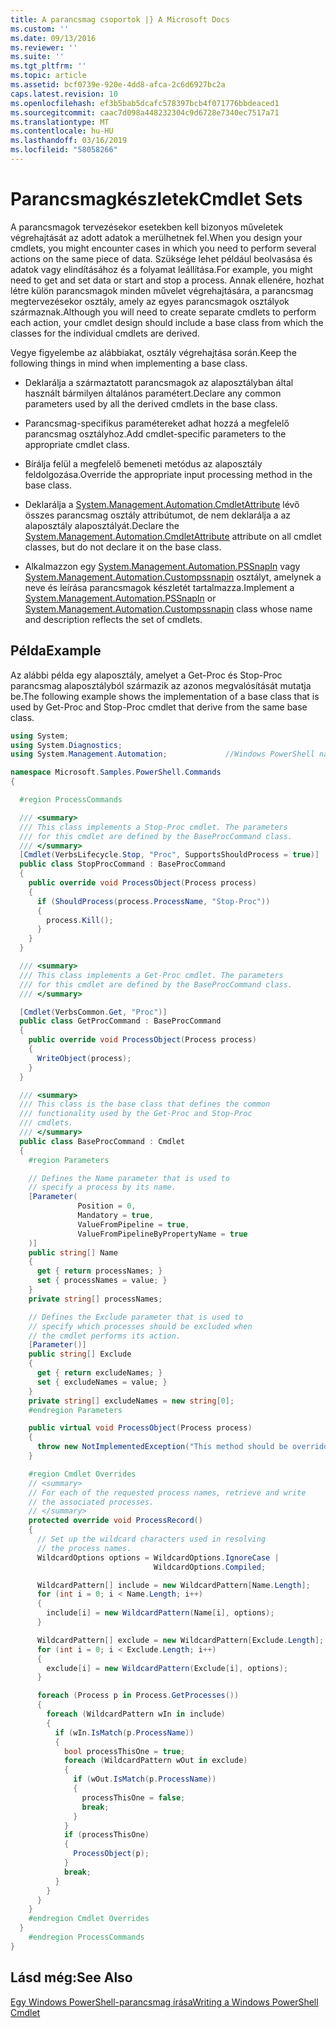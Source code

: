 ```yaml
---
title: A parancsmag csoportok |} A Microsoft Docs
ms.custom: ''
ms.date: 09/13/2016
ms.reviewer: ''
ms.suite: ''
ms.tgt_pltfrm: ''
ms.topic: article
ms.assetid: bcf0739e-920e-4dd8-afca-2c6d6927bc2a
caps.latest.revision: 10
ms.openlocfilehash: ef3b5bab5dcafc578397bcb4f071776bbdeaced1
ms.sourcegitcommit: caac7d098a448232304c9d6728e7340ec7517a71
ms.translationtype: MT
ms.contentlocale: hu-HU
ms.lasthandoff: 03/16/2019
ms.locfileid: "58058266"
---
```

# <a name="cmdlet-sets"></a><span data-ttu-id="bdce8-102">Parancsmagkészletek</span><span class="sxs-lookup"><span data-stu-id="bdce8-102">Cmdlet Sets</span></span>

<span data-ttu-id="bdce8-103">A parancsmagok tervezésekor esetekben kell bizonyos műveletek végrehajtását az adott adatok a merülhetnek fel.</span><span class="sxs-lookup"><span data-stu-id="bdce8-103">When you design your cmdlets, you might encounter cases in which you need to perform several actions on the same piece of data.</span></span> <span data-ttu-id="bdce8-104">Szüksége lehet például beolvasása és adatok vagy elindításához és a folyamat leállítása.</span><span class="sxs-lookup"><span data-stu-id="bdce8-104">For example, you might need to get and set data or start and stop a process.</span></span> <span data-ttu-id="bdce8-105">Annak ellenére, hozhat létre külön parancsmagok minden művelet végrehajtására, a parancsmag megtervezésekor osztály, amely az egyes parancsmagok osztályok származnak.</span><span class="sxs-lookup"><span data-stu-id="bdce8-105">Although you will need to create separate cmdlets to perform each action, your cmdlet design should include a base class from which the classes for the individual cmdlets are derived.</span></span>

<span data-ttu-id="bdce8-106">Vegye figyelembe az alábbiakat, osztály végrehajtása során.</span><span class="sxs-lookup"><span data-stu-id="bdce8-106">Keep the following things in mind when implementing a base class.</span></span>

- <span data-ttu-id="bdce8-107">Deklarálja a származtatott parancsmagok az alaposztályban által használt bármilyen általános paramétert.</span><span class="sxs-lookup"><span data-stu-id="bdce8-107">Declare any common parameters used by all the derived cmdlets in the base class.</span></span>

- <span data-ttu-id="bdce8-108">Parancsmag-specifikus paramétereket adhat hozzá a megfelelő parancsmag osztályhoz.</span><span class="sxs-lookup"><span data-stu-id="bdce8-108">Add cmdlet-specific parameters to the appropriate cmdlet class.</span></span>

- <span data-ttu-id="bdce8-109">Bírálja felül a megfelelő bemeneti metódus az alaposztály feldolgozása.</span><span class="sxs-lookup"><span data-stu-id="bdce8-109">Override the appropriate input processing method in the base class.</span></span>

- <span data-ttu-id="bdce8-110">Deklarálja a [System.Management.Automation.CmdletAttribute](/dotnet/api/System.Management.Automation.CmdletAttribute) lévő összes parancsmag osztály attribútumot, de nem deklarálja a az alaposztály alaposztályát.</span><span class="sxs-lookup"><span data-stu-id="bdce8-110">Declare the [System.Management.Automation.CmdletAttribute](/dotnet/api/System.Management.Automation.CmdletAttribute) attribute on all cmdlet classes, but do not declare it on the base class.</span></span>

- <span data-ttu-id="bdce8-111">Alkalmazzon egy [System.Management.Automation.PSSnapIn](/dotnet/api/System.Management.Automation.PSSnapIn) vagy [System.Management.Automation.Custompssnapin](/dotnet/api/System.Management.Automation.CustomPSSnapIn) osztályt, amelynek a neve és leírása parancsmagok készletét tartalmazza.</span><span class="sxs-lookup"><span data-stu-id="bdce8-111">Implement a [System.Management.Automation.PSSnapIn](/dotnet/api/System.Management.Automation.PSSnapIn) or [System.Management.Automation.Custompssnapin](/dotnet/api/System.Management.Automation.CustomPSSnapIn) class whose name and description reflects the set of cmdlets.</span></span>

## <a name="example"></a><span data-ttu-id="bdce8-112">Példa</span><span class="sxs-lookup"><span data-stu-id="bdce8-112">Example</span></span>

<span data-ttu-id="bdce8-113">Az alábbi példa egy alaposztály, amelyet a Get-Proc és Stop-Proc parancsmag alaposztályból származik az azonos megvalósítását mutatja be.</span><span class="sxs-lookup"><span data-stu-id="bdce8-113">The following example shows the implementation of a base class that is used by Get-Proc and Stop-Proc cmdlet that derive from the same base class.</span></span>

```csharp
using System;
using System.Diagnostics;
using System.Management.Automation;             //Windows PowerShell namespace.

namespace Microsoft.Samples.PowerShell.Commands
{

  #region ProcessCommands

  /// <summary>
  /// This class implements a Stop-Proc cmdlet. The parameters
  /// for this cmdlet are defined by the BaseProcCommand class.
  /// </summary>
  [Cmdlet(VerbsLifecycle.Stop, "Proc", SupportsShouldProcess = true)]
  public class StopProcCommand : BaseProcCommand
  {
    public override void ProcessObject(Process process)
    {
      if (ShouldProcess(process.ProcessName, "Stop-Proc"))
      {
        process.Kill();
      }
    }
  }

  /// <summary>
  /// This class implements a Get-Proc cmdlet. The parameters
  /// for this cmdlet are defined by the BaseProcCommand class.
  /// </summary>

  [Cmdlet(VerbsCommon.Get, "Proc")]
  public class GetProcCommand : BaseProcCommand
  {
    public override void ProcessObject(Process process)
    {
      WriteObject(process);
    }
  }

  /// <summary>
  /// This class is the base class that defines the common
  /// functionality used by the Get-Proc and Stop-Proc
  /// cmdlets.
  /// </summary>
  public class BaseProcCommand : Cmdlet
  {
    #region Parameters

    // Defines the Name parameter that is used to
    // specify a process by its name.
    [Parameter(
               Position = 0,
               Mandatory = true,
               ValueFromPipeline = true,
               ValueFromPipelineByPropertyName = true
    )]
    public string[] Name
    {
      get { return processNames; }
      set { processNames = value; }
    }
    private string[] processNames;

    // Defines the Exclude parameter that is used to
    // specify which processes should be excluded when
    // the cmdlet performs its action.
    [Parameter()]
    public string[] Exclude
    {
      get { return excludeNames; }
      set { excludeNames = value; }
    }
    private string[] excludeNames = new string[0];
    #endregion Parameters

    public virtual void ProcessObject(Process process)
    {
      throw new NotImplementedException("This method should be overridden.");
    }

    #region Cmdlet Overrides
    // <summary>
    // For each of the requested process names, retrieve and write
    // the associated processes.
    // </summary>
    protected override void ProcessRecord()
    {
      // Set up the wildcard characters used in resolving
      // the process names.
      WildcardOptions options = WildcardOptions.IgnoreCase |
                                WildcardOptions.Compiled;

      WildcardPattern[] include = new WildcardPattern[Name.Length];
      for (int i = 0; i < Name.Length; i++)
      {
        include[i] = new WildcardPattern(Name[i], options);
      }

      WildcardPattern[] exclude = new WildcardPattern[Exclude.Length];
      for (int i = 0; i < Exclude.Length; i++)
      {
        exclude[i] = new WildcardPattern(Exclude[i], options);
      }

      foreach (Process p in Process.GetProcesses())
      {
        foreach (WildcardPattern wIn in include)
        {
          if (wIn.IsMatch(p.ProcessName))
          {
            bool processThisOne = true;
            foreach (WildcardPattern wOut in exclude)
            {
              if (wOut.IsMatch(p.ProcessName))
              {
                processThisOne = false;
                break;
              }
            }
            if (processThisOne)
            {
              ProcessObject(p);
            }
            break;
          }
        }
      }
    }
    #endregion Cmdlet Overrides
  }
    #endregion ProcessCommands
}
```

## <a name="see-also"></a><span data-ttu-id="bdce8-114">Lásd még:</span><span class="sxs-lookup"><span data-stu-id="bdce8-114">See Also</span></span>

[<span data-ttu-id="bdce8-115">Egy Windows PowerShell-parancsmag írása</span><span class="sxs-lookup"><span data-stu-id="bdce8-115">Writing a Windows PowerShell Cmdlet</span></span>](./writing-a-windows-powershell-cmdlet.md)
